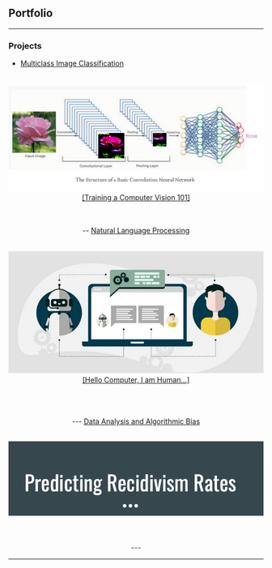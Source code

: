## Portfolio

---

### Projects

- [Multiclass Image Classification](https://github.com/larandrup/larandrup.github.io/tree/master/multiclass_image_classification)
<center>
<br>
<a href="multiclass_image_classification/Flower_Classifier_Presentation.pdf"><img src="images/Screen Shot 2021-04-25 at 6.36.50 PM.png?raw=true"/></a>
<br>
<a href="https://larandrup.medium.com/training-a-computer-vision-101-ffaafe5dcde7">[Training a Computer Vision 101]</a>
<br>
<br>
<br>

-- [Natural Language Processing](https://github.com/larandrup/larandrup.github.io/tree/master/Web%20API%20and%20NLP)
<center>
<br>
<a href="https://github.com/larandrup/larandrup.github.io/blob/master/Web%20API%20and%20NLP/A%20Tale%20of%20Two%20Subreddits.pdf"><img src="images/Screen Shot 2021-04-25 at 6.53.48 PM.png?raw=true"/></a>
<br>
<a href="https://larandrup.medium.com/hello-computer-i-am-human-9af8455e1b8f">[Hello Computer, I am Human…]</a>
</center>
<br>
<br>
<br>

--- [Data Analysis and Algorithmic Bias](https://github.com/larandrup/larandrup.github.io/tree/master/Analysis%20of%20Algorithmic%20Bias%20in%20Recidivism)
<center>
<br>
<a href="Analysis of Algorithmic Bias in Recidivism/Analysis of Algorithms in Recidivism.pdf"><img src="images/Screen Shot 2021-04-25 at 6.57.54 PM.png?raw=true"/></a>
<br>

</center>
<br>
<br>
<br>
---




---
<!-- <p style="font-size:11px">Page template forked from <a href="https://github.com/evanca/quick-portfolio">evanca</a></p> -->
<!-- Remove above link if you don't want to attibute -->
